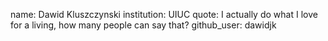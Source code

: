 name: Dawid Kluszczynski
institution: UIUC
quote: I actually do what I love for a living, how many people can say that?
github_user: dawidjk
